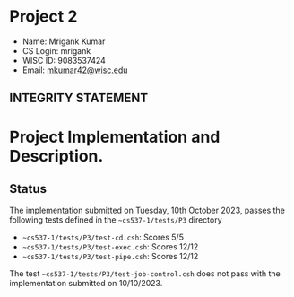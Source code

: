 # Project 2

- Name: Mrigank Kumar
- CS Login: mrigank
- WISC ID: 9083537424
- Email: mkumar42@wisc.edu

## INTEGRITY STATEMENT


# Project Implementation and Description.

## Status
The implementation submitted on Tuesday, 10th October 2023, passes the following tests defined in the `~cs537-1/tests/P3` directory
- `~cs537-1/tests/P3/test-cd.csh`: Scores 5/5
- `~cs537-1/tests/P3/test-exec.csh`: Scores 12/12
- `~cs537-1/tests/P3/test-pipe.csh`: Scores 12/12

The test `~cs537-1/tests/P3/test-job-control.csh` does not pass with the implementation submitted on 10/10/2023.

